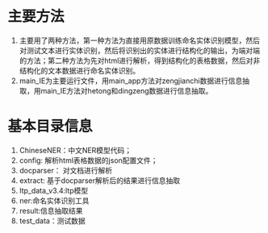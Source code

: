 # 主要方法

1. 主要用了两种方法，第一种方法为直接用原数据训练命名实体识别模型，然后对测试文本进行实体识别，然后将识别出的实体进行结构化的输出，为端对端的方法；第二种方法为先对html进行解析，得到结构化的表格数据，然后对非结构化的文本数据进行命名实体识别。
2. main_IE为主要运行文件，用main_app方法对zengjianchi数据进行信息抽取，用main_IE方法对hetong和dingzeng数据进行信息抽取。

# 基本目录信息

1. ChineseNER：中文NER模型代码；
2. config: 解析html表格数据的json配置文件；
3. docparser： 对文档进行解析
4. extract: 基于docparser解析后的结果进行信息抽取
5. ltp_data_v3.4:ltp模型
6. ner:命名实体识别工具
7. result:信息抽取结果
8. test_data：测试数据